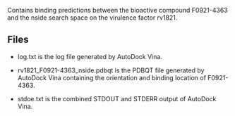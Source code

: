 Contains binding predictions between the bioactive compound F0921-4363 and the nside search space on the virulence factor rv1821.

## Files

- log.txt is the log file generated by AutoDock Vina.

- rv1821_F0921-4363_nside.pdbqt is the PDBQT file generated by AutoDock Vina containing the orientation and binding location of F0921-4363.

- stdoe.txt is the combined STDOUT and STDERR output of AutoDock Vina.

